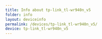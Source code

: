 ```yaml
---
title: Info about tp-link_tl-wr940n_v5
folder: info
layout: deviceinfo
permalink: /devices/tp-link_tl-wr940n_v5/
device: tp-link_tl-wr940n_v5
---
```

